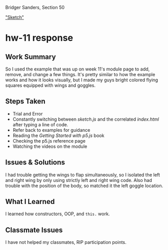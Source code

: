 Bridger Sanders, Section 50

["Sketch"](https://bridger-sanders.github.io/120-work/hw-11)

# hw-11 response

## Work Summary

So I used the example that was up on week 11's module page to add, remove, and change a few things. It's pretty similar to how the example works and how it looks visually, but I made my guys bright colored flying squares equipped with wings and goggles.

## Steps Taken

- Trial and Error
- Constantly switching between *sketch.js* and the correlated *index.html* after typing a line of code.
- Refer back to examples for guidance
- Reading the *Getting Started with p5.js* book
- Checking the p5.js reference page
- Watching the videos on the module

## Issues & Solutions

I had trouble getting the wings to flap simultaneously, so I isolated the left and right wing by only using strictly left and right wing code. Also had trouble with the position of the body, so matched it the left goggle location.

## What I Learned 

I learned how constructors, OOP, and `this.` work.

## Classmate Issues

I have not helped my classmates, RIP participation points.